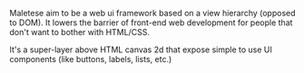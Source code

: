 Maletese aim to be a web ui framework based on a view hierarchy (opposed to DOM). It lowers the barrier of front-end web development for people that don't want to bother with HTML/CSS.

It's a super-layer above HTML canvas 2d that expose simple to use UI components (like buttons, labels, lists, etc.)

